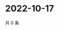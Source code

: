 # 2022-10-17

共 0 条

<!-- BEGIN WEIBO -->
<!-- 最后更新时间 Mon Oct 17 2022 07:21:40 GMT+0800 (China Standard Time) -->

<!-- END WEIBO -->
